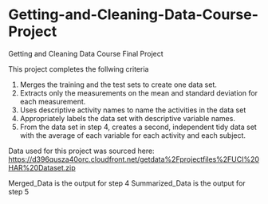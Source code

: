 # Getting-and-Cleaning-Data-Course-Project
Getting and Cleaning Data Course Final Project

This project completes the follwing criteria

1. Merges the training and the test sets to create one data set.
2. Extracts only the measurements on the mean and standard deviation for each measurement.
3. Uses descriptive activity names to name the activities in the data set
4. Appropriately labels the data set with descriptive variable names.
5. From the data set in step 4, creates a second, independent tidy data set with the average of each variable for each activity and each subject.

Data used for this project was sourced here: https://d396qusza40orc.cloudfront.net/getdata%2Fprojectfiles%2FUCI%20HAR%20Dataset.zip

Merged_Data is the output for step 4
Summarized_Data is the output for step 5
